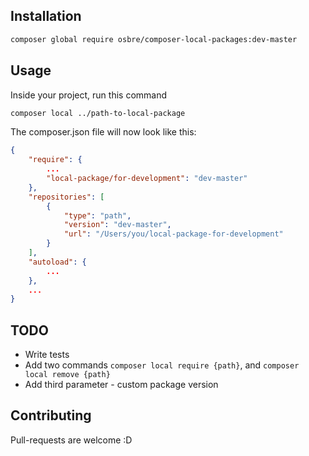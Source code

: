 ## Installation

```bash
composer global require osbre/composer-local-packages:dev-master
```

## Usage

Inside your project, run this command

```bash
composer local ../path-to-local-package
```

The composer.json file will now look like this:

```json
{
    "require": {
        ...
        "local-package/for-development": "dev-master"
    },
    "repositories": [
        {
            "type": "path",
            "version": "dev-master",
            "url": "/Users/you/local-package-for-development"
        }
    ],
    "autoload": {
        ...
    },
    ...
}
```

## TODO

- Write tests
- Add two commands `composer local require {path}`, and `composer local remove {path}`
- Add third parameter - custom package version

## Contributing

Pull-requests are welcome :D
